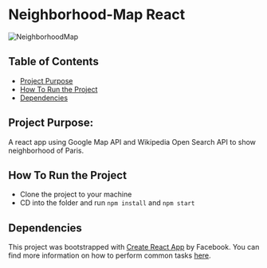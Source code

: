 # Neighborhood-Map React
![NeighborhoodMap](https://i.imgur.com/SkHzM0I.png)

## Table of Contents

* [Project Purpose](#project-purpose)
* [How To Run the Project](#how-to-run-the-project)
* [Dependencies](#dependencies)

## Project Purpose:

A react app using Google Map API and Wikipedia Open Search API to show neighborhood of Paris.

## How To Run the Project

* Clone the project to your machine
* CD into the folder and run `npm install` and `npm start`

## Dependencies

This project was bootstrapped with [Create React App](https://github.com/facebookincubator/create-react-app) by Facebook. You can find more information on how to perform common tasks [here](https://github.com/facebookincubator/create-react-app/blob/master/packages/react-scripts/template/README.md).


